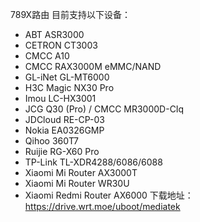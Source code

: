 789X路由
目前支持以下设备：

- ABT ASR3000
- CETRON CT3003
- CMCC A10
- CMCC RAX3000M eMMC/NAND
- GL-iNet GL-MT6000
- H3C Magic NX30 Pro
- Imou LC-HX3001
- JCG Q30 (Pro) / CMCC MR3000D-CIq
- JDCloud RE-CP-03
- Nokia EA0326GMP
- Qihoo 360T7
- Ruijie RG-X60 Pro
- TP-Link TL-XDR4288/6086/6088
- Xiaomi Mi Router AX3000T
- Xiaomi Mi Router WR30U
- Xiaomi Redmi Router AX6000
下载地址：https://drive.wrt.moe/uboot/mediatek